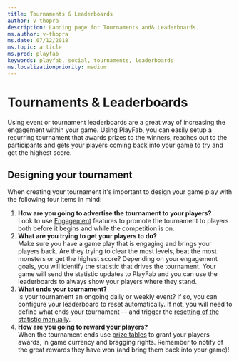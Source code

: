 ```yaml
---
title: Tournaments & Leaderboards
author: v-thopra
description: Landing page for Tournaments and& Leaderboards.
ms.author: v-thopra
ms.date: 07/12/2018
ms.topic: article
ms.prod: playfab
keywords: playfab, social, tournaments, leaderboards
ms.localizationpriority: medium
---
```


# Tournaments &amp; Leaderboards

Using event or tournament leaderboards are a great way of increasing the engagement within your game. Using PlayFab, you can easily setup a recurring tournament that awards prizes to the winners, reaches out to the participants and gets your players coming back into your game to try and get the highest score.

## Designing your tournament

When creating your tournament it's important to design your game play with the following four items in mind:

1. **How are you going to advertise the tournament to your players?**  
Look to use [Engagement](/gaming/playfab/#pivot=documentation&panel=engagement) features to promote the tournament to players both before it begins and while the competition is on.
2. **What are you trying to get your players to do?**  
Make sure you have a game play that is engaging and brings your players back. Are they trying to clear the most levels, beat the most monsters or get the highest score?  Depending on your engagement goals, you will identify the statistic that drives the tournament. Your game will send the statistic updates to PlayFab and you can use the leaderboards to always show your players where they stand.
3. **What ends your tournament?**  
Is your tournament an ongoing daily or weekly event?  If so, you can configure your leaderboard to reset automatically. If not, you will need to define what ends your tournament -- and trigger the [resetting of the statistic manually](using-resettable-statistics-and-leaderboards.md).
4. **How are you going to reward your players?**  
When the tournament ends use [prize tables](using-prize-tables.md) to grant your players awards, in game currency and bragging rights. Remember to notify of the great rewards they have won (and bring them back into your game)!